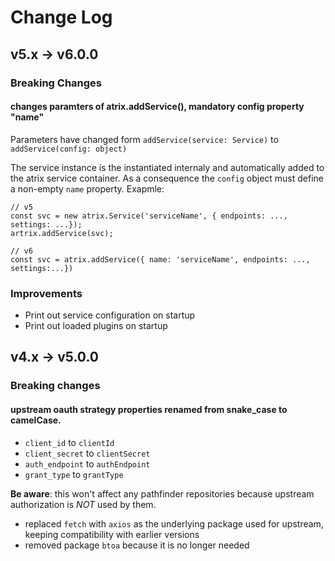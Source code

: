 # Change Log

## v5.x -> v6.0.0

### Breaking Changes

#### changes paramters of atrix.addService(), mandatory config property "name"

Parameters have changed form `addService(service: Service)` to `addService(config: object)`

The service instance is the instantiated internaly and automatically added to the atrix service container. As a consequence the `config` object must define a non-empty `name` property.
Exapmle:
```
// v5
const svc = new atrix.Service('serviceName', { endpoints: ..., settings: ...});
artrix.addService(svc);

// v6
const svc = atrix.addService({ name: 'serviceName', endpoints: ..., settings:...})

````

### Improvements

* Print out service configuration on startup
*  Print out loaded plugins on startup

## v4.x -> v5.0.0

### Breaking changes

#### upstream oauth strategy properties renamed from snake_case to camelCase.
 - `client_id` to `clientId`
 - `client_secret` to `clientSecret`
 - `auth_endpoint` to `authEndpoint`
 - `grant_type` to `grantType`

**Be aware**: this won't affect any pathfinder repositories because upstream authorization is *NOT* used by them.

- replaced `fetch` with `axios` as the underlying package used for upstream, keeping compatibility with earlier versions
- removed package `btoa` because it is no longer needed
